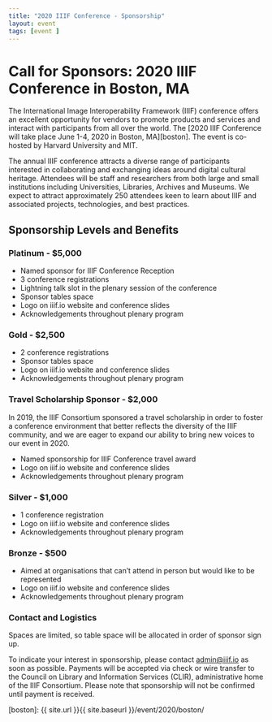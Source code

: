 ```yaml
---
title: "2020 IIIF Conference - Sponsorship"
layout: event
tags: [event ]
---
```


# Call for Sponsors: 2020 IIIF Conference in Boston, MA

The International Image Interoperability Framework (IIIF) conference offers an excellent opportunity for vendors to promote products and services and interact with participants from all over the world. The [2020 IIIF Conference will take place June 1-4, 2020 in Boston, MA][boston]. The event is co-hosted by Harvard University and MIT.

The annual IIIF conference attracts a diverse range of participants interested in collaborating and exchanging ideas around digital cultural heritage. Attendees will be staff and researchers from both large and small institutions including Universities, Libraries, Archives and Museums. We expect to attract approximately 250 attendees keen to learn about IIIF and associated projects, technologies, and best practices. 


## Sponsorship Levels and Benefits

### Platinum - $5,000

* Named sponsor for IIIF Conference Reception
* 3 conference registrations
* Lightning talk slot in the plenary session of the conference
* Sponsor tables space
* Logo on iiif.io website and conference slides
* Acknowledgements throughout plenary program


### Gold - $2,500

* 2 conference registrations
* Sponsor tables space 
* Logo on iiif.io website and conference slides
* Acknowledgements throughout plenary program

### Travel Scholarship Sponsor - $2,000

In 2019, the IIIF Consortium sponsored a travel scholarship in order to foster a conference environment that better reflects the diversity of the IIIF community, and we are eager to expand our ability to bring new voices to our event in 2020. 

* Named sponsorship for IIIF Conference travel award
* Logo on iiif.io website and conference slides
* Acknowledgements throughout plenary program


### Silver - $1,000
* 1 conference registration
* Logo on iiif.io website and conference slides
* Acknowledgements throughout plenary program


### Bronze - $500
* Aimed at organisations that can’t attend in person but would like to be represented
* Logo on iiif.io website and conference slides
* Acknowledgements throughout plenary program

### Contact and Logistics

Spaces are limited, so table space will be allocated in order of sponsor sign up.

To indicate your interest in sponsorship, please contact <admin@iiif.io> as soon as possible. Payments will be accepted via check or wire transfer to the Council on Library and Information Services (CLIR), administrative home of the IIIF Consortium. Please note that sponsorship will not be confirmed until payment is received.

[boston]:  {{ site.url }}{{ site.baseurl }}/event/2020/boston/